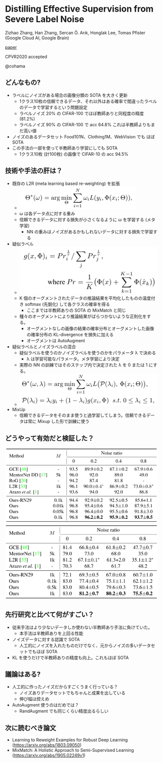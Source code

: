 Distilling Effective Supervision from Severe Label Noise
===

Zizhao Zhang, Han Zhang, Sercan Ö. Arık, Honglak Lee, Tomas Pfister
(Google Cloud AI, Google Brain)

[paper](https://openaccess.thecvf.com/content_CVPR_2020/papers/Zhang_Distilling_Effective_Supervision_From_Severe_Label_Noise_CVPR_2020_paper.pdf)

CPVR2020 accepted

@cohama


## どんなもの?

- ラベルにノイズがある場合の画像分類の SOTA を大きく更新
  - 1クラス10枚の信頼できるデータ、それ以外はある確率で間違ったラベルのデータで学習するという問題設定
  - ラベルノイズ 20% の CIFAR-100 でほぼ教師ありと同程度の精度 (81.2%)
  - ラベルノイズ 90% の CIFAR-100 で acc 64.8% これは半教師よりもまだ高い値
- ノイズのあるデータセット Food101N、Clothing1M、WebVision でも ほぼ SOTA
- この手法の一部を使って半教師あり学習にしても SOTA
  - 1クラス10枚 (計100枚) の画像で CIFAR-10 の acc 94.5%


## 技術や手法の肝は？

- 既存の L2R (meta learning based re-weighting) を拡張
  - ![](./distilling_effective_supervision/data_coeff.png)
  - ω は各データ点に対する重み
  - 信頼できるデータに対する損失が小さくなるように ω を学習する (メタ学習)
    - NN の重みはノイズがあるかもしれないデータに対する損失で学習する
- 疑似ラベル
  - ![](./distilling_effective_supervision/pseudo_label.png)
  - K 個のオーグメントされたデータの推論結果を平均化したものの温度付き softmax (先鋭化) して各クラスの確率を得る
    - ここまでは半教師ありの SOTA の MixMatch と同じ
  - 種々のオーグメントにより推論結果がばらつかないような正則化をする。
    - オーグメントなしの画像の結果の確率分布とオーグメントした画像の確率分布の KL-divergence を損失に加える
    - オーグメントは AutoAugment
- 疑似ラベルとノイズラベルの混合
  - 疑似ラベルを使うのかノイズラベルを使うのかをパラメータ λ で決める
    - λ は学習可能なパラメータ。メタ学習により決定
  - 実際の NN の訓練ではそのステップ内で決定された λ を 0 または 1 にする。
  - ![](./distilling_effective_supervision/lambda.png)
- MixUp
  - 信頼できるデータをそのまま使うと過学習してしまう。信頼できるデータは常に Mixup した形で訓練に使う

## どうやって有効だと検証した？

![](./distilling_effective_supervision/cifar-10.png)
![](./distilling_effective_supervision/cifar-100.png)

## 先行研究と比べて何がすごい？

- 従来手法はより少ないデータしか使わない半教師あり手法に負けていた。
  - 本手法は半教師ありを上回る性能
- ノイズデータに対する認識で SOTA
  - 人工的にノイズを入れたものだけでなく、元からノイズの多いデータセットでもほぼ SOTA
- KL を使うだけで半教師ありの精度も向上。これもほぼ SOTA


## 議論はある?

- 人工的に作ったノイズだからすごくうまく行っている？
  - ノイズありデータセットでもちゃんと成果を出している
  - 伸び幅は控えめ
- AutoAugment 使うのはだめでは？
  - RandAugment でも同じくらい精度出るらしい


## 次に読むべき論文

- Learning to Reweight Examples for Robust Deep Learning (https://arxiv.org/abs/1803.09050)
- MixMatch: A Holistic Approach to Semi-Supervised Learning (https://arxiv.org/abs/1905.02249v1)
